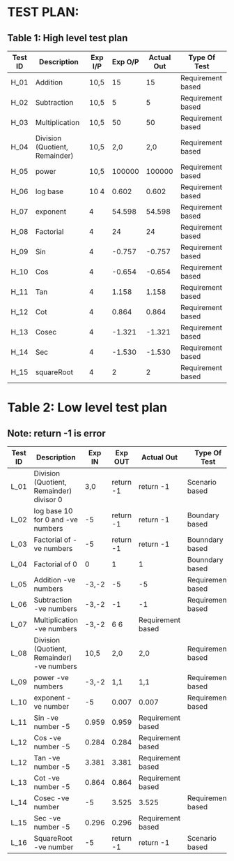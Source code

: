 # TEST PLAN:

##  Table 1: High level test plan

| Test ID | Description | Exp I/P | Exp O/P | Actual Out | Type Of Test|
|----|--------|----|----|-----|------|
| H_01 | Addition | 10,5 | 15 | 15 | Requirement based|
| H_02 | Subtraction | 10,5 | 5	| 5 | Requirement based|
| H_03 | Multiplication | 10,5 | 50 | 50 | Requirement based|
| H_04 | Division (Quotient, Remainder) | 10,5	| 2,0 |	2,0 | Requirement based|
| H_05| power |	10,5 |	100000 | 100000 | Requirement based|
| H_06 | log base | 10	4 | 0.602 | 0.602 | Requirement based|
| H_07 | exponent | 4 | 54.598 | 54.598 | Requirement based|
| H_08 | Factorial | 4 | 24 | 24 | Requirement based|
| H_09 | Sin |	4 | -0.757 | -0.757 | Requirement based|
| H_10 | Cos |	4 | -0.654 | -0.654 | Requirement based|
| H_11 | Tan |	4 | 1.158 | 1.158 | Requirement based|
| H_12 | Cot |	4 | 0.864 | 0.864 | Requirement based|
| H_13 | Cosec | 4 | -1.321 | -1.321 | Requirement based|
| H_14 | Sec | 4  | -1.530 | -1.530 | Requirement based|
| H_15 | squareRoot | 4 | 2 | 2	 | Requirement based|

# Table 2: Low level test plan

## Note: return -1 is error
| Test ID | Description | Exp IN | Exp OUT | Actual Out | Type Of Test |
| ---- | ------------ | ---- | ----- | ------ | ----- |
| L_01 | Division (Quotient, Remainder) divisor 0 | 3,0 | return -1 | return -1 | Scenario based |
| L_02 | log base 10 for 0 and -ve numbers | -5 | return -1 | return -1 | Boundary based |
| L_03 | Factorial of -ve numbers | -5 | return -1 | return -1 | Bounndary based |
| L_04 | Factorial of 0 |	0 | 1 |	1 | Bounndary based |
| L_05 | Addition -ve numbers |	-3,-2 |	-5 | -5 | Requirement based |
| L_06 | Subtraction -ve numbers | -3,-2 | -1 |	-1 | Requirement based |
| L_07 | Multiplication -ve numbers | -3,-2 | 6	6 | Requirement based |
| L_08 | Division (Quotient, Remainder) -ve numbers | 10,5 | 2,0 | 2,0 | Requirement based |
| L_09 | power -ve numbers | -3,-2 | 1,1 | 1,1 | Requirement based |
| L_10 | exponent -ve number | -5 | 0.007 | 0.007 | Requirement based |
| L_11 | Sin -ve number	-5 | 0.959 | 0.959 | Requirement based |
| L_12 | Cos -ve number	-5 | 0.284 | 0.284 | Requirement based |
| L_12 | Tan -ve number	-5 | 3.381 | 3.381 | Requirement based |
| L_13 | Cot -ve number	-5 | 0.864 | 0.864 | Requirement based |
| L_14 | Cosec -ve number | -5 | 3.525 | 3.525 | Requirement based |
| L_15 | Sec -ve number	-5 | 0.296 | 0.296 | Requirement based |
| L_16 | SquareRoot -ve number | -5 | return -1 | return -1 | Scenario based |
